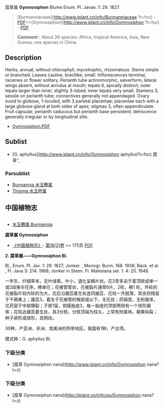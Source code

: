 腐草属 **Gymnosiphon** Blume Enum. Pl. Javae. 1: 29. 1827.

> [Burmanniaceae](http://www.iplant.cn/info/Burmanniaceae ?t=foc) - [PDF](http://iplant.cn/foc/pdf/Burmanniaceae.pdf)>>[Gymnosiphon](http://www.iplant.cn/info/Gymnosiphon ?t=foc) - [PDF](http://www.iplant.cn/foc/pdf/Gymnosiphon.pdf)

> **Comment** : 
> About 26 species: Africa, tropical America, Asia, New Guinea; one species in China.

## Description

Herbs, annual, without chlorophyll, mycotrophic, rhizomatous. Stems simple or branched. Leaves cauline, bractlike, small. Inflorescences terminal, racemes or flower solitary. Perianth tube actinomorphic, salverform, lateral wings absent, without annulus at mouth; tepals 6, apically distinct; outer tepals larger than inner, slightly 3-lobed; inner tepals very small. Stamens 3, sessile on perianth tube; connectives generally not appendaged. Ovary ovoid to globose, 1-loculed, with 3 parietal placentae; placentae each with a large globose gland at both sides of apex; stigmas 3, often appendiculate. Fruit capsular, perianth caducous but perianth base persistent; dehiscence generally irregular or by longitudinal slits.

* [Gymnosiphon.PDF](http://iplant.cn/foc/pdf/Gymnosiphon.pdf)

## Sublist

* [G.  aphyllus](http://www.iplant.cn/info/Gymnosiphon aphyllus?t=foc) 腐草",

### Parsublist

* [Burmannia  水玉簪属](http://www.iplant.cn/info/Burmannia?t=foc)
* [Thismia  水玉杯属](http://www.iplant.cn/info/Thismia?t=foc)

## 中国植物志

## 
* [水玉簪属  Burmannia](Burmannia-水玉簪属.md)

**腐草属 Gymnosiphon**

* [《中国植物志》](http://www.iplant.cn/frps)- [第16(2)卷](http://www.iplant.cn/frps/vol/16(2)) >> 175页 [PDF](http://www.iplant.cn/frps/pdf/16(2)/175y.pdf)

**2. 腐草属——Gymnosiphon Bl.**

Bl., Enum. Pl. Jav. 1: 29. 1827; Jonker. , Monogr. Burm. 168. 1938; Back. et al. , Fl. Java 3: 214. 1968; Jonker in Steen. Fl. Malesiana ser. 1. 4: 20. 1948.

一年生、纤细草本，无叶绿素。叶小，退化呈鳞片状。花3至多朵于茎顶排成单一或2歧聚伞花序，稀单花；花被管管状，花被裂片通常6片，2轮，稀1 轮，外轮的花被裂片较内轮的为大，花后沿雄蕊着生处连同雄蕊、花柱一齐脱落，其余则残留于干蒴果上；雄蕊3，着生于花被管的喉部或以下，无花丝；药隔宽，无附属体，花药室于中部横裂；子房1室，侧膜胎座3，每一胎座的顶部两侧有一个球形腺体；花柱达雄蕊着生处，具3分枝，分枝顶端为柱头，上常有附属体。蒴果纵裂；种子卵形或球形，具网纹。

30种，产亚洲、非洲、南美洲的热带地区。我国有1种，产台湾。

模式种：G. aphyllus Bl.

### 下级分类
* [腐草  Gymnosiphon nana](http://www.iplant.cn/info/Gymnosiphon nana?t=z)

### 下级分类
* [腐草  Gymnosiphon nana](http://iplant.cn/info/sp/Gymnosiphon nana?t=z)
